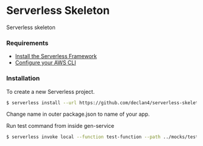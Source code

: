 # Serverless Skeleton

Serverless skeleton

### Requirements

- [Install the Serverless Framework](https://serverless.com/framework/docs/providers/aws/guide/installation/)
- [Configure your AWS CLI](https://serverless.com/framework/docs/providers/aws/guide/credentials/)

### Installation

To create a new Serverless project.

``` bash
$ serverless install --url https://github.com/declan4/serverless-skeleton --name my-project
```

Change name in outer package.json to name of your app.

Run test command from inside gen-service

``` bash
$ serverless invoke local --function test-function --path ../mocks/test-function-event.json
```
